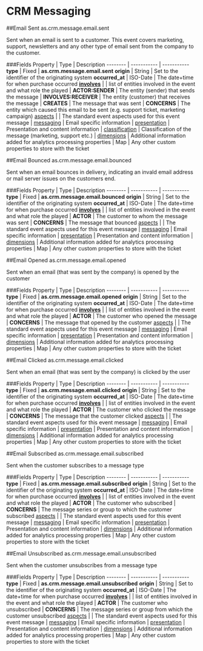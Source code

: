 # CRM Messaging

##Email Sent
as.crm.message.email.sent

Sent when an email is sent to a customer. This event covers marketing, support, newsletters and any other type of email sent from the company to the customer.

###Fields
Property | Type | Description
-------- | ----------- | -----------
**type** | Fixed | **as.crm.message.email.sent**
**origin** | String | Set to the identifier of the originating system
**occurred_at** | ISO-Date | The date+time for when purchase occurred
**[involves](/as-api.html#event-relations)** | | list of entities involved in the event and what role the played
 | **ACTOR:SENDER** | The entity (sender) that sends the message
 | **INVOLVES:RECEIVER** | The entity (customer) that receives the message
 | **CREATES** | The message that was sent
 | **CONCERNS** | The entity which caused this email to be sent (e.g. support ticket, marketing campaign)
[aspects](/as-api.html#aspects) | | The standard event aspects used for this event message
 | [messaging](/as-api.html#messaging-email) | Email specific information
 | [presentation](/as-api.html#presentation) | Presentation and content information
 | [classification](/as-api.html#classification) | Classification of the message (marketing, support etc.)
 | [dimensions](/as-api.html#classification) | Additional information added for analytics processing
properties | Map | Any other custom  properties to store with the ticket



##Email Bounced
as.crm.message.email.bounced

Sent when an email bounces in delivery, indicating an invald email address or mail server issues on the customers end.

###Fields
Property | Type | Description
-------- | ----------- | -----------
**type** | Fixed | **as.crm.message.email.bounced**
**origin** | String | Set to the identifier of the originating system
**occurred_at** | ISO-Date | The date+time for when purchase occurred
**[involves](/as-api.html#event-relations)** | | list of entities involved in the event and what role the played
 | **ACTOR** | The customer to whom the message was sent
 | **CONCERNS** | The message that bounced
[aspects](/as-api.html#aspects) | | The standard event aspects used for this event message
 | [messaging](/as-api.html#messaging-email) | Email specific information
 | [presentation](/as-api.html#presentation) | Presentation and content information
 | [dimensions](/as-api.html#classification) | Additional information added for analytics processing
properties | Map | Any other custom  properties to store with the ticket


##Email Opened
as.crm.message.email.opened

Sent when an email (that was sent by the company) is opened by the customer

###Fields
Property | Type | Description
-------- | ----------- | -----------
**type** | Fixed | **as.crm.message.email.opened**
**origin** | String | Set to the identifier of the originating system
**occurred_at** | ISO-Date | The date+time for when purchase occurred
**[involves](/as-api.html#event-relations)** | | list of entities involved in the event and what role the played
 | **ACTOR** | The customer who opened the message
 | **CONCERNS** | The message that opened by the customer
[aspects](/as-api.html#aspects) | | The standard event aspects used for this event message
 | [messaging](/as-api.html#messaging-email) | Email specific information
 | [presentation](/as-api.html#presentation) | Presentation and content information
 | [dimensions](/as-api.html#classification) | Additional information added for analytics processing
properties | Map | Any other custom  properties to store with the ticket



##Email Clicked
as.crm.message.email.clicked

Sent when an email (that was sent by the company) is clicked by the user

###Fields
Property | Type | Description
-------- | ----------- | -----------
**type** | Fixed | **as.crm.message.email.clicked**
**origin** | String | Set to the identifier of the originating system
**occurred_at** | ISO-Date | The date+time for when purchase occurred
**[involves](/as-api.html#event-relations)** | | list of entities involved in the event and what role the played
 | **ACTOR** | The customer who clicked the message
 | **CONCERNS** | The message that the customer clicked
[aspects](/as-api.html#aspects) | | The standard event aspects used for this event message
 | [messaging](/as-api.html#messaging-email) | Email specific information
 | [presentation](/as-api.html#presentation) | Presentation and content information
 | [dimensions](/as-api.html#classification) | Additional information added for analytics processing
properties | Map | Any other custom properties to store with the ticket


##Email Subscribed
as.crm.message.email.subscribed

Sent when the customer subscribes to a message type

###Fields
Property | Type | Description
-------- | ----------- | -----------
**type** | Fixed | **as.crm.message.email.subscribed**
**origin** | String | Set to the identifier of the originating system
**occurred_at** | ISO-Date | The date+time for when purchase occurred
**[involves](/as-api.html#event-relations)** | | list of entities involved in the event and what role the played
 | **ACTOR** | The customer who subscribed
 | **CONCERNS** | The message series or group to which the customer subscribed
 [aspects](/as-api.html#aspects) | | The standard event aspects used for this event message
 | [messaging](/as-api.html#messaging-email) | Email specific information
 | [presentation](/as-api.html#presentation) | Presentation and content information
 | [dimensions](/as-api.html#classification) | Additional information added for analytics processing
properties | Map | Any other custom  properties to store with the ticket


##Email Unsubscribed
as.crm.message.email.unsubscribed

Sent when the customer unsubscribes from a message type

###Fields
Property | Type | Description
-------- | ----------- | -----------
**type** | Fixed | **as.crm.message.email.unsubscribed**
**origin** | String | Set to the identifier of the originating system
**occurred_at** | ISO-Date | The date+time for when purchase occurred
**[involves](/as-api.html#event-relations)** | | list of entities involved in the event and what role the played
 | **ACTOR** | The customer who unsubscribed
 | **CONCERNS** | The message series or group from which the customer unsubscribed
 [aspects](/as-api.html#aspects) | | The standard event aspects used for this event message
 | [messaging](/as-api.html#messaging-email) | Email specific information
 | [presentation](/as-api.html#presentation) | Presentation and content information
 | [dimensions](/as-api.html#classification) | Additional information added for analytics processing
properties | Map | Any other custom  properties to store with the ticket

